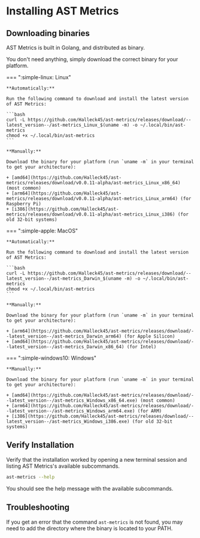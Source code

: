# Installing AST Metrics

## Downloading binaries

AST Metrics is built in Golang, and distributed as binary. 

You don't need anything, simply download the correct binary for your platform.

=== ":simple-linux: Linux"

    **Automatically:**

    Run the following command to download and install the latest version of AST Metrics:

    ```bash
    curl -L https://github.com/Halleck45/ast-metrics/releases/download/--latest_version--/ast-metrics_Linux_$(uname -m) -o ~/.local/bin/ast-metrics
    chmod +x ~/.local/bin/ast-metrics
    ```

    **Manually:**

    Download the binary for your platform (run `uname -m` in your terminal to get your architecture):

    + [amd64](https://github.com/Halleck45/ast-metrics/releases/download/v0.0.11-alpha/ast-metrics_Linux_x86_64) (most common)
    + [arm64](https://github.com/Halleck45/ast-metrics/releases/download/v0.0.11-alpha/ast-metrics_Linux_arm64) (for Raspberry Pi)
    + [i386](https://github.com/Halleck45/ast-metrics/releases/download/v0.0.11-alpha/ast-metrics_Linux_i386) (for old 32-bit systems)

=== ":simple-apple: MacOS"

    **Automatically:**

    Run the following command to download and install the latest version of AST Metrics:
    
    ```bash
    curl -L https://github.com/Halleck45/ast-metrics/releases/download/--latest_version--/ast-metrics_Darwin_$(uname -m) -o ~/.local/bin/ast-metrics
    chmod +x ~/.local/bin/ast-metrics
    ```

    **Manually:**

    Download the binary for your platform (run `uname -m` in your terminal to get your architecture):
    
    + [arm64](https://github.com/Halleck45/ast-metrics/releases/download/--latest_version--/ast-metrics_Darwin_arm64) (for Apple Silicon)
    + [amd64](https://github.com/Halleck45/ast-metrics/releases/download/--latest_version--/ast-metrics_Darwin_x86_64) (for Intel)


=== ":simple-windows10: Windows"

    **Manually:**

    Download the binary for your platform (run `uname -m` in your terminal to get your architecture):

    + [amd64](https://github.com/Halleck45/ast-metrics/releases/download/--latest_version--/ast-metrics_Windows_x86_64.exe) (most common)
    + [arm64](https://github.com/Halleck45/ast-metrics/releases/download/--latest_version--/ast-metrics_Windows_arm64.exe) (for ARM)
    + [i386](https://github.com/Halleck45/ast-metrics/releases/download/--latest_version--/ast-metrics_Windows_i386.exe) (for old 32-bit systems)


## Verify Installation

Verify that the installation worked by opening a new terminal session and listing AST Metrics's available subcommands.

```bash
ast-metrics --help
```

You should see the help message with the available subcommands.

## Troubleshooting

If you get an error that the command `ast-metrics` is not found, you may need to add the directory where the binary is located to your PATH.